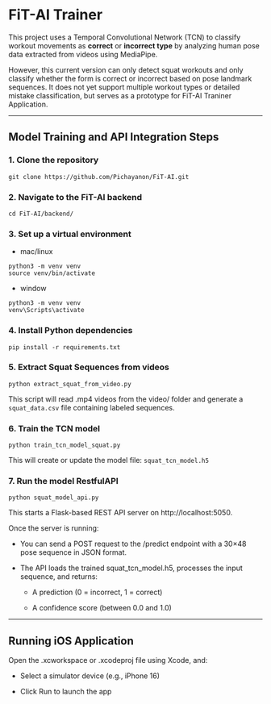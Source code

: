 # FiT-AI Trainer

This project uses a Temporal Convolutional Network (TCN) to classify workout movements as **correct** or **incorrect type** by analyzing human pose data extracted from videos using MediaPipe.

However, this current version can only detect squat workouts and only classify whether the form is correct or incorrect based on pose landmark sequences. It does not yet support multiple workout types or detailed mistake classification, but serves as a prototype for FiT-AI Traniner Application.

---

## Model Training and API Integration Steps

### 1. Clone the repository
```
git clone https://github.com/Pichayanon/FiT-AI.git
```
### 2. Navigate to the FiT-AI backend 
```
cd FiT-AI/backend/
```
### 3. Set up a virtual environment
- mac/linux
```
python3 -m venv venv
source venv/bin/activate  
```
- window
```
python3 -m venv venv
venv\Scripts\activate
```
### 4. Install Python dependencies
```
pip install -r requirements.txt
```
### 5. Extract Squat Sequences from videos
```
python extract_squat_from_video.py
```
This script will read .mp4 videos from the video/ folder and generate a ```squat_data.csv``` file containing labeled sequences.
### 6. Train the TCN model
```
python train_tcn_model_squat.py
```
This will create or update the model file: ```squat_tcn_model.h5```

### 7. Run the model RestfulAPI
```
python squat_model_api.py
```
This starts a Flask-based REST API server on http://localhost:5050.

Once the server is running:

- You can send a POST request to the /predict endpoint with a 30×48 pose sequence in JSON format.

- The API loads the trained squat_tcn_model.h5, processes the input sequence, and returns:

  - A prediction (0 = incorrect, 1 = correct)

  - A confidence score (between 0.0 and 1.0)
---

## Running iOS Application
Open the .xcworkspace or .xcodeproj file using Xcode, and:

- Select a simulator device (e.g., iPhone 16)

- Click Run to launch the app
